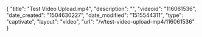 {
    "title": "Test Video Upload.mp4",
    "description": "",
    "videoid": "116061536",
    "date_created": "1504630227",
    "date_modified": "1515544311",
    "type": "captivate",
    "layout": "video",
    "url": "\/v\/test-video-upload-mp4\/116061536"
}